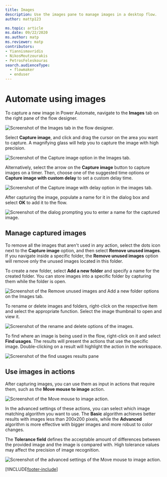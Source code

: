 ```yaml
---
title: Images
description: Use the images pane to manage images in a desktop flow.
author: mattp123

ms.topic: article
ms.date: 09/22/2020
ms.author: matp
ms.reviewer: matp
contributors:
- Yiannismavridis
- NikosMoutzourakis
- PetrosFeleskouras
search.audienceType: 
  - flowmaker
  - enduser
---
```


# Automate using images

To capture a new image in Power Automate, navigate to the **Images** tab on the right pane of the flow designer.

![Screenshot of the Images tab in the flow designer.](media\images\images-pane.png)

Select **Capture image**, and click and drag the cursor on the area you want to capture. A magnifying glass will help you to capture the image with high precision.

![Screenshot of the Capture image option in the Images tab.](media\images\capture-image.png)

Alternatively, select the arrow on the **Capture image** button to capture images on a timer. Then, choose one of the suggested time options or **Capture image with custom delay** to set a custom delay time.

![Screenshot of the Capture image with delay option in the images tab.](media\images\delay-capture.png)

After capturing the image, populate a name for it in the dialog box and select **OK** to add it to the flow.

![Screenshot of the dialog prompting you to enter a name for the captured image.](media\images\image-name.png)

## Manage captured images

To remove all the images that aren't used in any action, select the dots icon next to the **Capture image** option, and then select **Remove unused images**. If you navigate inside a specific folder, the **Remove unused images** option will remove only the unused images located in this folder.

To create a new folder, select **Add a new folder** and specify a name for the created folder. You can store images into a specific folder by capturing them while the folder is open.

![Screenshot of the Remove unused images and Add a new folder options on the Images tab.](media\images\remove-unused-images.png)

To rename or delete images and folders, right-click on the respective item and select the appropriate function. Select the image thumbnail to open and view it.

![Screenshot of the rename and delete options of the images.](media\images\rename-delete-images.png)

To find where an image is being used in the flow, right-click on it and select **Find usages**. The results will present the actions that use the specific image. Double-clicking on a result will highlight the action in the workspace.

![Screenshot of the find usages results pane](media\images\find-usages-results.png)

## Use images in actions

After capturing images, you can use them as input in actions that require them, such as the **Move mouse to image** action.

![Screenshot of the Move mouse to image action.](media\images\move-mouse-image-action.png)

In the advanced settings of these actions, you can select which image matching algorithm you want to use. The **Basic** algorithm achieves better results with images less than 200x200 pixels, while the **Advanced** algorithm is more effective with bigger images and more robust to color changes.

The **Tolerance field** defines the acceptable amount of differences between the provided image and the image is compared with. High tolerance values may affect the precision of image recognition.

![Screenshot of the advanced settings of the Move mouse to image action.](media\images\move-mouse-image-action-advanced.png)

[!INCLUDE[footer-include](../includes/footer-banner.md)]

